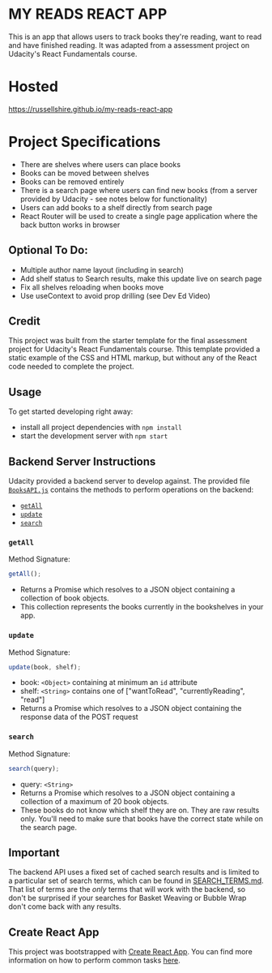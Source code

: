 # MY READS REACT APP

This is an app that allows users to track books they're reading, want to read and have finished reading. It was adapted from a assessment project on Udacity's React Fundamentals course.

# Hosted

https://russellshire.github.io/my-reads-react-app

# Project Specifications

- There are shelves where users can place books
- Books can be moved between shelves
- Books can be removed entirely
- There is a search page where users can find new books (from a server provided by Udacity - see notes below for functionality)
- Users can add books to a shelf directly from search page
- React Router will be used to create a single page application where the back button works in browser

<!-- ## Scoping

There are books, they are objects that have properties such as cover, title, author and shelf. Shelf can be assigned and reassigned by the user. Book objects are stored in a database.

There are shelves, shelves are components that display books assigned by the user. Component that has a name and shelf id. Displays books that are found from the server by mapping and filtering book info onto a book component.

There is a search function that allows users to find books and assign them to shelves. This should update the book object on the database and be instantly reflected on the shelves. When searching the shelf should be displayed, this will not come from the database and will need to be joined up. There are limited search terms, predictive autofill would be nice UX. -->

## Optional To Do:

- Multiple author name layout (including in search)
- Add shelf status to Search results, make this update live on search page
- Fix all shelves reloading when books move
- Use useContext to avoid prop drilling (see Dev Ed Video)

## Credit

This project was built from the starter template for the final assessment project for Udacity's React Fundamentals course. Tthis template provided a static example of the CSS and HTML markup, but without any of the React code needed to complete the project.

## Usage

To get started developing right away:

- install all project dependencies with `npm install`
- start the development server with `npm start`

## Backend Server Instructions

Udacity provided a backend server to develop against. The provided file [`BooksAPI.js`](src/BooksAPI.js) contains the methods to perform operations on the backend:

- [`getAll`](#getall)
- [`update`](#update)
- [`search`](#search)

### `getAll`

Method Signature:

```js
getAll();
```

- Returns a Promise which resolves to a JSON object containing a collection of book objects.
- This collection represents the books currently in the bookshelves in your app.

### `update`

Method Signature:

```js
update(book, shelf);
```

- book: `<Object>` containing at minimum an `id` attribute
- shelf: `<String>` contains one of ["wantToRead", "currentlyReading", "read"]
- Returns a Promise which resolves to a JSON object containing the response data of the POST request

### `search`

Method Signature:

```js
search(query);
```

- query: `<String>`
- Returns a Promise which resolves to a JSON object containing a collection of a maximum of 20 book objects.
- These books do not know which shelf they are on. They are raw results only. You'll need to make sure that books have the correct state while on the search page.

## Important

The backend API uses a fixed set of cached search results and is limited to a particular set of search terms, which can be found in [SEARCH_TERMS.md](SEARCH_TERMS.md). That list of terms are the _only_ terms that will work with the backend, so don't be surprised if your searches for Basket Weaving or Bubble Wrap don't come back with any results.

## Create React App

This project was bootstrapped with [Create React App](https://github.com/facebookincubator/create-react-app). You can find more information on how to perform common tasks [here](https://github.com/facebookincubator/create-react-app/blob/master/packages/react-scripts/template/README.md).
